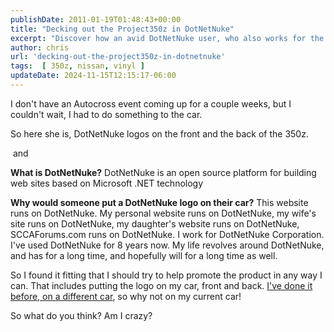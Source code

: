 ```yaml
---
publishDate: 2011-01-19T01:48:43+00:00
title: "Decking out the Project350z in DotNetNuke"
excerpt: "Discover how an avid DotNetNuke user, who also works for the corporation, proudly promotes this open source platform by sporting its logo on his car."
author: chris
url: 'decking-out-the-project350z-in-dotnetnuke'
tags:  [ 350z, nissan, vinyl ] 
updateDate: 2024-11-15T12:15:17-06:00
---
```


I don't have an Autocross event coming up for a couple weeks, but I couldn't wait, I had to do something to the car.

So here she is, DotNetNuke logos on the front and the back of the 350z.

<img alt="" src="https://farm6.static.flickr.com/5247/5362427932_1cd99da6c9.jpg" />
and
<img alt="" src="https://farm6.static.flickr.com/5210/5361818753_2fe8c12a32.jpg" />

**What is DotNetNuke?** DotNetNuke is an open source platform for building web sites based on Microsoft .NET technology

**Why would someone put a DotNetNuke logo on their car?** This website runs on DotNetNuke. My personal website runs on DotNetNuke, my wife's site runs on DotNetNuke, my daughter's website runs on DotNetNuke, SCCAForums.com runs on DotNetNuke. I work for DotNetNuke Corporation. I've used DotNetNuke for 8 years now. My life revolves around DotNetNuke, and has for a long time, and hopefully will for a long time as well.

So I found it fitting that I should try to help promote the product in any way I can. That includes putting the logo on my car, front and back. [I've done it before, on a different car](https://www.flickr.com/photos/chammond/2291945232/), so why not on my current car!

So what do you think? Am I crazy?
